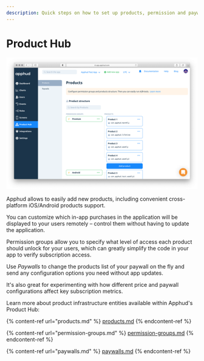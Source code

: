 ```yaml
---
description: Quick steps on how to set up products, permission and paywalls‌
---
```


# Product Hub

![](<../../.gitbook/assets/Screenshot 2021-05-06 at 17.17.58.png>)

Apphud allows to easily add new products, including convenient cross-platform iOS/Android products support.‌

You can customize which in-app purchases in the application will be displayed to your users remotely – control them without having to update the application.‌

Permission groups allow you to specify what level of access each product should unlock for your users, which can greatly simplify the code in your app to verify subscription access.‌

Use _Paywalls_ to change the products list of your paywall on the fly and send any configuration options you need without app updates.‌

It's also great for experimenting with how different price and paywall configurations affect key subscription metrics.‌

Learn more about product infrastructure entities available within Apphud's Product Hub:

{% content-ref url="products.md" %}
[products.md](products.md)
{% endcontent-ref %}

{% content-ref url="permission-groups.md" %}
[permission-groups.md](permission-groups.md)
{% endcontent-ref %}

{% content-ref url="paywalls.md" %}
[paywalls.md](paywalls.md)
{% endcontent-ref %}

